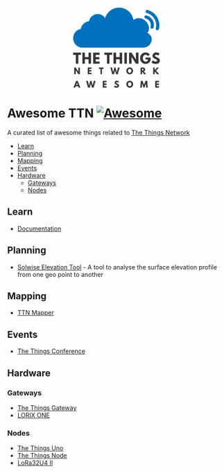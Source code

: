 <p align="center">
  <img src="logo.png" alt="Awesome TTN" width="200" />
</p>

# Awesome TTN [![Awesome](https://awesome.re/badge.svg)](https://awesome.re)
A curated list of awesome things related to [The Things Network](https://www.thethingsnetwork.org/)

- [Learn](#learn)
- [Planning](#planning)
- [Mapping](#mapping)
- [Events](#events)
- [Hardware](#hardware)
  - [Gateways](#gateways)
  - [Nodes](#nodes)

## Learn
- [Documentation](https://www.thethingsnetwork.org/docs/)

## Planning
- [Solwise Elevation Tool](https://www.solwise.co.uk/wireless-elevationtool.html) - A tool to analyse the surface elevation profile from one geo point to another

## Mapping
- [TTN Mapper](https://ttnmapper.org/)

## Events
- [The Things Conference](https://www.thethingsnetwork.org/conference/)

## Hardware
### Gateways
- [The Things Gateway](https://shop.thethingsnetwork.com/index.php/product/the-things-gateway/)
- [LORIX ONE](https://www.lorixone.io/#products)

### Nodes
- [The Things Uno](https://shop.thethingsnetwork.com/index.php/product/the-things-uno/)
- [The Things Node](https://shop.thethingsnetwork.com/index.php/product/the-things-node/)
- [LoRa32U4 II](https://bsfrance.fr/lora-long-range/1345-LoRa32u4-II-Lora-LiPo-Atmega32u4-SX1276-HPD13-868MHZ-EU-Antenna.html)
